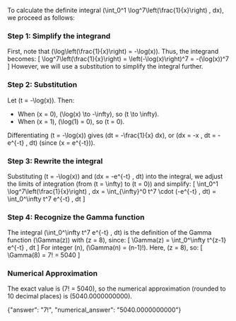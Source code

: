 

To calculate the definite integral \(\int_0^1 \log^7\left(\frac{1}{x}\right) \, dx\), we proceed as follows:

### Step 1: Simplify the integrand
First, note that \(\log\left(\frac{1}{x}\right) = -\log(x)\). Thus, the integrand becomes:
\[
\log^7\left(\frac{1}{x}\right) = \left(-\log(x)\right)^7 = -(\log(x))^7
\]
However, we will use a substitution to simplify the integral further.

### Step 2: Substitution
Let \(t = -\log(x)\). Then:
- When \(x = 0\), \(\log(x) \to -\infty\), so \(t \to \infty\).
- When \(x = 1\), \(\log(1) = 0\), so \(t = 0\).

Differentiating \(t = -\log(x)\) gives \(dt = -\frac{1}{x} dx\), or \(dx = -x \, dt = -e^{-t} \, dt\) (since \(x = e^{-t}\)).

### Step 3: Rewrite the integral
Substituting \(t = -\log(x)\) and \(dx = -e^{-t} \, dt\) into the integral, we adjust the limits of integration (from \(t = \infty\) to \(t = 0\)) and simplify:
\[
\int_0^1 \log^7\left(\frac{1}{x}\right) \, dx = \int_{\infty}^0 t^7 \cdot (-e^{-t} \, dt) = \int_0^\infty t^7 e^{-t} \, dt
\]

### Step 4: Recognize the Gamma function
The integral \(\int_0^\infty t^7 e^{-t} \, dt\) is the definition of the Gamma function \(\Gamma(z)\) with \(z = 8\), since:
\[
\Gamma(z) = \int_0^\infty t^{z-1} e^{-t} \, dt
\]
For integer \(n\), \(\Gamma(n) = (n-1)!\). Here, \(z = 8\), so:
\[
\Gamma(8) = 7! = 5040
\]

### Numerical Approximation
The exact value is \(7! = 5040\), so the numerical approximation (rounded to 10 decimal places) is \(5040.0000000000\).

{"answer": "7!", "numerical_answer": "5040.0000000000"}